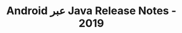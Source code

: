 ﻿---
title: Android عبر Java Release Notes - 2019
type: docs
weight: 20
url: /ar/java/android-via-java-release-notes-2019/
---
